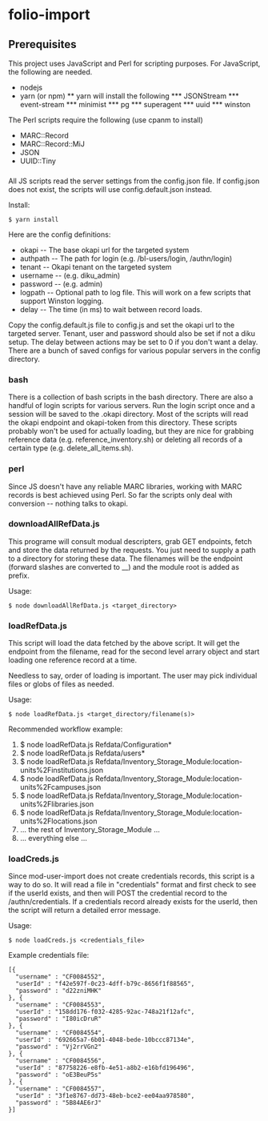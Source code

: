 # folio-import

## Prerequisites

This project uses JavaScript and Perl for scripting purposes.  For JavaScript, the following are needed.
* nodejs
* yarn (or npm)
** yarn will install the following
*** JSONStream
*** event-stream
*** minimist
*** pg
*** superagent
*** uuid
*** winston

The Perl scripts require the following (use cpanm to install)
* MARC::Record
* MARC::Record::MiJ
* JSON
* UUID::Tiny

### 


All JS scripts read the server settings from the config.json file.  If config.json does not exist, the scripts will use config.default.json instead.

Install:
```
$ yarn install
```

Here are the config definitions:
* okapi -- The base okapi url for the targeted system
* authpath -- The path for login (e.g. /bl-users/login, /authn/login)
* tenant -- Okapi tenant on the targeted system
* username -- (e.g. diku_admin)
* password -- (e.g. admin)
* logpath -- Optional path to log file.  This will work on a few scripts that support Winston logging.
* delay -- The time (in ms) to wait between record loads.

Copy the config.default.js file to config.js and set the okapi url to the targeted server.  Tenant, user and password should also be set if not a diku setup.  The delay between actions may be set to 0 if you don't want a delay.  There are a bunch of saved configs for various popular servers in the config directory.

### bash

There is a collection of bash scripts in the bash directory.  There are also a handful of login scripts for various servers.  Run the login script once and a session will be saved to the .okapi directory.  Most of the scripts will read the okapi endpoint and okapi-token from this directory.  These scripts probably won't be used for actually loading, but they are nice for grabbing reference data (e.g. reference_inventory.sh) or deleting all records of a certain type (e.g. delete_all_items.sh).

### perl

Since JS doesn't have any reliable MARC libraries, working with MARC records is best achieved using Perl. So far the scripts only deal with conversion -- nothing talks to okapi.

### downloadAllRefData.js

This programe will consult modual descripters, grab GET endpoints, fetch and store the data returned by the requests.  You just need to supply a path to a directory for storing these data.  The filenames will be the endpoint (forward slashes are converted to __) and the module root is added as prefix.

Usage:
```
$ node downloadAllRefData.js <target_directory>
```

### loadRefData.js

This script will load the data fetched by the above script.  It will get the endpoint from the filename, read for the second level arrary object and start loading one reference record at a time.  

Needless to say, order of loading is important.  The user may pick individual files or globs of files as needed.

Usage:
```
$ node loadRefData.js <target_directory/filename(s)>
```

Recommended workflow example:
1) $ node loadRefData.js Refdata/Configuration*
2) $ node loadRefData.js Refdata/users*
3) $ node loadRefData.js Refdata/Inventory_Storage_Module\:location-units%2Finstitutions.json
4) $ node loadRefData.js Refdata/Inventory_Storage_Module\:location-units%2Fcampuses.json
5) $ node loadRefData.js Refdata/Inventory_Storage_Module\:location-units%2Flibraries.json
6) $ node loadRefData.js Refdata/Inventory_Storage_Module\:location-units%2Flocations.json
7) ... the rest of Inventory_Storage_Module ...
8) ... everything else ...

### loadCreds.js

Since mod-user-import does not create credentials records, this script is a way to do so.  It will read a file in "credentials" format and first check to see if the userId exists, and then will POST the credential record to the /authn/credentials.  If a credentials record already exists for the userId, then the script will return a detailed error message.

Usage:
```
$ node loadCreds.js <credentials_file>
```

Example credentials file:
```
[{
  "username" : "CF0084552",
  "userId" : "f42e597f-0c23-4dff-b79c-8656f1f88565",
  "password" : "d22zniMHK"
}, {
  "username" : "CF0084553",
  "userId" : "158dd176-f032-4285-92ac-748a21f12afc",
  "password" : "I80icDruR"
}, {
  "username" : "CF0084554",
  "userId" : "692665a7-6b01-4048-bede-10bccc87134e",
  "password" : "Vj2rrVGn2"
}, {
  "username" : "CF0084556",
  "userId" : "87758226-e8fb-4e51-a8b2-e16bfd196496",
  "password" : "oE3BeuP5s"
}, {
  "username" : "CF0084557",
  "userId" : "3f1e8767-dd73-48eb-bce2-ee04aa978580",
  "password" : "5B84AE6rJ"
}]
```
